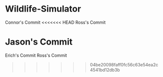 # Wildlife-Simulator
Connor's Commit
<<<<<<< HEAD
Ross's Commit

Jason's Commit
=======
Erich's Commit
Ross's Commit
>>>>>>> 04be20098faff0fc56c63e54ea2c4541bd12db3b
